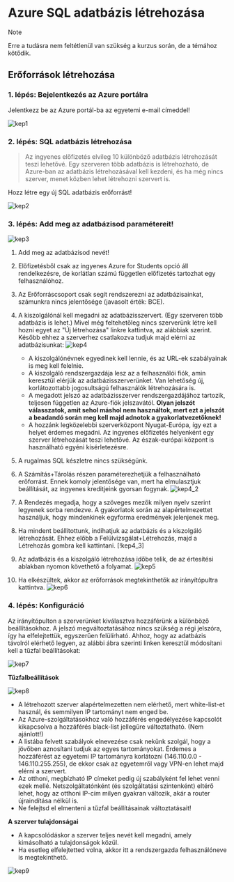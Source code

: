 # Azure SQL adatbázis létrehozása

> [!NOTE]
>
> Erre a tudásra nem feltétlenül van szükség a kurzus során, de a témához kötődik.

## Erőforrások létrehozása
### 1. lépés: Bejelentkezés az Azure portálra
Jelentkezz be az Azure portál-ba az egyetemi e-mail címeddel!

![kep1]
### 2. lépés: SQL adatbázis létrehozása 
>Az ingyenes előfizetés elvileg 10 különböző adatbázis létrehozását teszi lehetővé. Egy szerveren több adatbázis is létrehozható, de Azure-ban az adatbázis létrehozásával kell kezdeni, és ha még nincs szerver, menet közben lehet létrehozni szervert is. 

Hozz létre egy új SQL adatbázis erőforrást!  

![kep2]
### 3. lépés: Add meg az adatbázisod paramétereit!
![kep3]
1. Add meg az adatbázisod nevét!
2. Előfizetésből csak az ingyenes Azure for Students opció áll rendelkezésre, de korlátlan számú független előfizetés tartozhat egy felhasználóhoz.
3. Az Erőforráscsoport csak segít rendszerezni az adatbázisainkat, számunkra nincs jelentősége (javasolt érték: BCE).
5. A kiszolgálónál kell megadni az adatbázisszervert. (Egy szerveren több adatbázis is lehet.) Mivel még feltehetőleg nincs szerverünk létre kell hozni egyet az "Új létrehozása" linkre kattintva, az alábbiak szerint. Később ehhez a szerverhez csatlakozva tudjuk majd elérni az adatbázisunkat: ![kep4]
      - A kiszolgálónévnek egyedinek kell lennie, és az URL-ek szabályainak is meg kell felelnie.
      - A kiszolgáló rendszergazdája lesz az a felhasználói fiók, amin keresztül elérjük az adatbázisszerverünket. Van lehetőség új, korlátozottabb jogosultságú felhasználók létrehozására is.
      - A megadott jelszó az adatbázisszerver rendszergazdájához tartozik, teljesen független az Azure-fiók jelszavától.     **Olyan jelszót válasszatok, amit sehol máshol nem használtok, mert ezt a jelszót a beadandó során meg kell majd adnotok a gyakorlatvezetőknek!**
      - A hozzánk legközelebbi szerverközpont Nyugat-Európa, így ezt a helyet érdemes megadni. Az ingyenes előfizetés helyenként egy szerver létrehozását teszi lehetővé. Az észak-európai központ is használható egyéni kísérletezésre.

6. A rugalmas SQL készletre nincs szükségünk.
7. A Számítás+Tárolás részen paraméterezhetjük a felhasználható erőforrást. Ennek komoly jelentősége van, mert ha elmulasztjuk beállítását, az ingyenes kreditjeink gyorsan fogynak. ![kep4_2] 
10. A Rendezés megadja, hogy a szöveges mezők milyen nyelv szerint legyenek sorba rendezve. A gyakorlatok során az alapértelmezettet használjuk, hogy mindenkinek egyforma eredmények jelenjenek meg.
11. Ha mindent beállítottunk, indíhatjuk az adatbázis és a kiszolgáló létrehozását. Ehhez előbb a Felülvizsgálat+Létrehozás, majd a Létrehozás gombra kell kattintani. [!kep4_3]
12. Az adatbázis és a kiszolgáló létrehozása időbe telik, de az értesítési ablakban nyomon követhető a folyamat.
![kep5]
5. Ha elkészültek, akkor az erőforrások megtekinthetők az irányítópultra kattintva.
![kep6]

### 4. lépés: Konfiguráció

Az irányítópulton a szerverünket kiválasztva hozzáférünk a különböző beállításokhoz. A jelszó megváltoztatásához nincs szükség a régi jelszóra, így ha elfelejtettük, egyszerűen felülírható. Ahhoz, hogy az adatbázis távolról elérhető legyen, az alábbi ábra szerinti linken keresztül módosítani kell  a tűzfal beállításokat:

![kep7]

  **Tűzfalbeállítások**

  ![kep8]

  - A létrehozott szerver alapértelmezetten nem elérhető, mert white-list-et használ, és semmilyen IP tartományt nem enged be.
  - Az Azure-szolgáltatásokhoz való hozzáférés engedélyezése kapcsolót kikapcsolva a hozzáférés black-list jellegűre változtatható. (Nem ajánlott!)
  - A listába felvett szabályok elnevezése csak nekünk szolgál, hogy a jövőben aznosítani tudjuk az egyes tartományokat. Érdemes a hozzáférést az egyetemi IP tartományra korlátozni (146.110.0.0 - 146.110.255.255), de ekkor csak az egyetemről vagy VPN-en lehet majd elérni a szervert.
  - Az otthoni, megbízható IP címeket pedig új szabályként fel lehet venni ezek mellé. Netszolgáltatónként (és szolgáltatási szintenként) eltérő lehet, hogy az otthoni IP-cím milyen gyakran változik, akár a router újraindítása nélkül is.
  - Ne felejtsd el elmenteni a tűzfal beállításainak változtatásait!

 **A szerver tulajdonságai**
- A kapcsolódáskor a szerver teljes nevét kell megadni, amely kimásolható a tulajdonságok közül.
- Ha esetleg elfelejtetted volna, akkor itt a rendszergazda felhasználóneve is megtekinthető.

![kep9]

[kep1]: Azure_2022_home.png
[kep2]: Azure_2022_newdb.png
[kep3]: Azure_2022_configdb.png
[kep4]: Azure_2022_newHost.png
[kep4_2]: Azure_2022_dtu.png
[kep4_3]: Azure_Create.png
[kep5]: Azure_work_in_progress.png
[kep6]: Azure_See_on_ControlPanel.png
[kep7]: azure-settings.png
[kep8]: azure_2022_firewall.png
[kep9]: azure-properties.png
